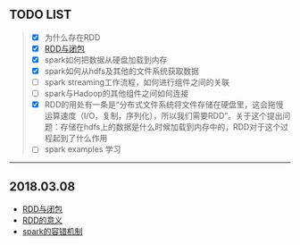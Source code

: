 ## TODO LIST

> - [x] 为什么存在RDD
> - [x] [RDD与闭包](https://github.com/SunnyZWQ/sparktest/blob/master/%E9%97%AD%E5%8C%85%E4%B8%8ERDD%E7%9A%84%E5%85%B3%E7%B3%BB.md)
> - [x] spark如何把数据从硬盘加载到内存
> - [x] spark如何从hdfs及其他的文件系统获取数据
> - [ ] spark streaming工作流程，如何进行组件之间的关联
> - [ ] spark与Hadoop的其他组件之间如何连接
> - [x] RDD的用处有一条是“分布式文件系统将文件存储在硬盘里，这会拖慢运算速度（I/O，复制，序列化），所以我们需要RDD”。关于这个提出问题：存储在hdfs上的数据是什么时候加载到内存中的，RDD对于这个过程起到了什么作用
> - [ ] spark examples 学习

----
## 2018.03.08
- [RDD与闭包](https://github.com/SunnyZWQ/sparktest/blob/master/%E9%97%AD%E5%8C%85%E4%B8%8ERDD%E7%9A%84%E5%85%B3%E7%B3%BB.md)
- [RDD的意义](https://github.com/SunnyZWQ/sparktest/blob/master/RDD%E7%9A%84%E6%84%8F%E4%B9%89.md)
- [spark的容错机制](https://github.com/SunnyZWQ/sparktest/blob/master/spark%E7%9A%84%E5%AE%B9%E9%94%99%E6%9C%BA%E5%88%B6.md)








